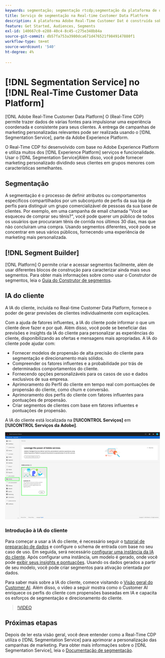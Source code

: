 ```yaml
---
keywords: segmentação; segmentação rtcdp;segmentação da plataforma de dados do cliente em tempo real
title: Serviço de segmentação na Real-time Customer Data Platform
description: A plataforma Adobe Real-Time Customer Dat é construída sobre a Adobe Experience Platform e utiliza muitos dos serviços e funcionalidades da Experience Platform. Com o Serviço de segmentação, você pode fornecer marketing sob medida dividindo seus clientes em grupos menores com características semelhantes.
feature: Get Started, Audiences, Segments
exl-id: 140667c0-e288-40c4-8c45-c275e348b84a
source-git-commit: db57fa753a3980dca671d476521f9849147880f1
workflow-type: tm+mt
source-wordcount: '540'
ht-degree: 4%

---
```


# [!DNL Segmentation Service] no [!DNL Real-Time Customer Data Platform]

[!DNL Adobe Real-Time Customer Data Platform] O (Real-Time CDP) permite trazer dados de várias fontes para impulsionar uma experiência coordenada e consistente para seus clientes. A entrega de campanhas de marketing personalizadas relevantes pode ser realizada usando o [!DNL Segmentation Service], parte da Adobe Experience Platform.

O Real-Time CDP foi desenvolvido com base no Adobe Experience Platform e utiliza muitos dos [!DNL Experience Platform] serviços e funcionalidade. Usar o [!DNL Segmentation Service]Além disso, você pode fornecer marketing personalizado dividindo seus clientes em grupos menores com características semelhantes.

## Segmentação

A segmentação é o processo de definir atributos ou comportamentos específicos compartilhados por um subconjunto de perfis da sua loja de perfis para distinguir um grupo comercializável de pessoas da sua base de clientes. Por exemplo, em uma campanha de email chamada &quot;Você se esqueceu de comprar seu tênis?&quot;, você pode querer um público de todos os usuários que procuraram tênis de corrida nos últimos 30 dias, mas que não concluíram uma compra. Usando segmentos diferentes, você pode se concentrar em seus vários públicos, fornecendo uma experiência de marketing mais personalizada.

## [!DNL Segment Builder]

[!DNL Platform] O permite criar e acessar segmentos facilmente, além de usar diferentes blocos de construção para caracterizar ainda mais seus segmentos. Para obter mais informações sobre como usar o Construtor de segmentos, leia o [Guia do Construtor de segmentos](./segment-builder-guide.md).

## IA do cliente

A IA do cliente, incluída no Real-time Customer Data Platform, fornece o poder de gerar previsões de clientes individualmente com explicações.

Com a ajuda de fatores influentes, a IA do cliente pode informar o que um cliente deve fazer e por quê. Além disso, você pode se beneficiar das previsões e insights da IA do cliente para personalizar as experiências do cliente, disponibilizando as ofertas e mensagens mais apropriadas. A IA do cliente pode ajudar com:

* Fornecer modelos de propensão de alta precisão do cliente para segmentação e direcionamento mais sólidos.
* Compreender os fatores influentes e a probabilidade por trás de determinados comportamentos do cliente.
* Fornecendo opções personalizáveis para os casos de uso e dados exclusivos de sua empresa.
* Aprimoramento do Perfil do cliente em tempo real com pontuações de propensão do cliente, como churn e conversão.
* Aprimoramento dos perfis do cliente com fatores influentes para pontuações de propensão.
* Criar segmentos de clientes com base em fatores influentes e pontuações de propensão.

A IA do cliente está localizada na **[!UICONTROL Serviços]** em **[!UICONTROL Serviços da Adobe]**.

![Local da IA do cliente](../assets/overview/rtcdp-customer-ai.png)

### Introdução à IA do cliente

Para começar a usar a IA do cliente, é necessário seguir o [tutorial de preparação de dados](../../intelligent-services/data-preparation.md) e configure o schema de entrada com base no seu caso de uso. Em seguida, será necessário [configurar uma instância da IA do cliente](../../intelligent-services/customer-ai/user-guide/configure.md). Após configurar uma instância, um modelo é gerado, onde você pode [exibir seus insights e pontuações](../../intelligent-services/customer-ai/user-guide/discover-insights.md). Usando os dados gerados a partir de seu modelo, você pode criar segmentos para ativação orientada por dados.

Para saber mais sobre a IA do cliente, comece visitando o [Visão geral do Customer AI](../../intelligent-services/customer-ai/overview.md). Além disso, o vídeo a seguir mostra como o Customer AI enriquece os perfis do cliente com propensões baseadas em IA e capacita os esforços de segmentação e direcionamento do cliente.

>[!VIDEO](https://video.tv.adobe.com/v/40374/?quality=12&learn=on)


## Próximas etapas

Depois de ler esta visão geral, você deve entender como a Real-Time CDP utiliza o [!DNL Segmentation Service] para aprimorar a personalização das campanhas de marketing. Para obter mais informações sobre o [!DNL Segmentation Service], leia o [Documentação de segmentação](../../segmentation/home.md).
